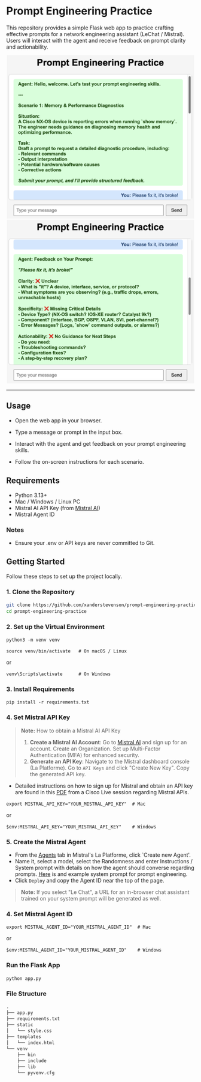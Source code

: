 # Prompt Engineering Practice

This repository provides a simple Flask web app to practice crafting effective prompts for a network engineering assistant (LeChat / Mistral). Users will interact with the agent and receive feedback on prompt clarity and actionability.


<p align="center">
  <img src="https://github.com/xanderstevenson/prompt-engineering-practice/blob/main/media/prompt-practice-1.png" width="500px">
  <img src="https://github.com/xanderstevenson/prompt-engineering-practice/blob/main/media/prompt-practice-2.png" width="500px">
</p>


---



## Usage

- Open the web app in your browser.

- Type a message or prompt in the input box.

- Interact with the agent and get feedback on your prompt engineering skills.

- Follow the on-screen instructions for each scenario.


## Requirements

- Python 3.13+
- Mac / Windows / Linux PC
- Mistral AI API Key (from [Mistral AI](https://mistral.ai/))
- Mistral Agent ID



### Notes

- Ensure your .env or API keys are never committed to Git.

  

## Getting Started

Follow these steps to set up the project locally.


### 1. Clone the Repository
```bash
git clone https://github.com/xanderstevenson/prompt-engineering-practice.git
cd prompt-engineering-practice
```

### 2. Set up the Virtual Environment

```
python3 -m venv venv
```
```
source venv/bin/activate   # On macOS / Linux
```
or
```
venv\Scripts\activate      # On Windows
```

### 3. Install Requirements
```
pip install -r requirements.txt
```

### 4. Set Mistral API Key

> **Note:** How to obtain a Mistral AI API Key
> 1.  **Create a Mistral AI Account**: Go to [Mistral AI](https://mistral.ai/) and sign up for an account. Create an Organization. Set up Multi-Factor Authentication (MFA) for enhanced security.
> 2.  **Generate an API Key**: Navigate to the Mistral dashboard console (La Platforme). Go to `API Keys` and click "Create New Key". Copy the generated API key.

- Detailed instructions on how to sign up for Mistral and obtain an API key are found in this [PDF](https://www.ciscolive.com/c/dam/r/ciscolive/global-event/docs/2025/pdf/CISCOU-1060.pdf) from a Cisco Live session regarding Mistral APIs.

```
export MISTRAL_API_KEY="YOUR_MISTRAL_API_KEY"  # Mac
```
or
```
$env:MISTRAL_API_KEY="YOUR_MISTRAL_API_KEY"    # Windows
```

### 5. Create the Mistral Agent

- From the [Agents](https://console.mistral.ai/build/agents) tab in Mistral's La Platforme, click `Create new Agent'.
- Name it, select a model, select the Randomness and enter Instructions / System prompt with details on how the agent should converse regarding prompts. [Here](https://github.com/xanderstevenson/prompt-engineering-practice/blob/main/media/example-system-prompt.txt) is and example system prompt for prompt engineering.
- Click `Deploy` and copy the Agent ID near the top of the page.

> **Note:** If you select "Le Chat", a URL for an in-browser chat assistant trained on your system prompt will be generated as well.


### 4. Set Mistral Agent ID

```
export MISTRAL_AGENT_ID="YOUR_MISTRAL_AGENT_ID"  # Mac
```
or
```
$env:MISTRAL_AGENT_ID="YOUR_MISTRAL_AGENT_ID"    # Windows
```


### Run the Flask App

```
python app.py
```

 
### File Structure

```
.
├── app.py
├── requirements.txt
├── static
│   └── style.css
├── templates
│   └── index.html
└── venv
    ├── bin
    ├── include
    ├── lib
    └── pyvenv.cfg
```
 
